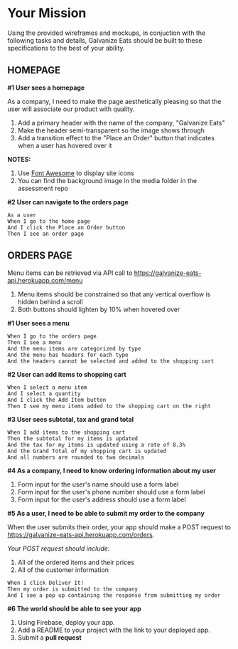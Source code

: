 # Your Mission

Using the provided wireframes and mockups, in conjuction with the following tasks
and details, Galvanize Eats should be built to these specifications to the best
of your ability.

## HOMEPAGE

__#1 User sees a homepage__

As a company, I need to make the page aesthetically pleasing so that the user will associate our product with quality.

1. Add a primary header with the name of the company, "Galvanize Eats"
2. Make the header semi-transparent so the image shows through
3. Add a transition effect to the "Place an Order" button that indicates when a user has hovered over it

__NOTES:__

1. Use [Font Awesome](http://fontawesome.io/icons/) to display site icons
2. You can find the background image in the media folder in the assessment repo

__#2 User can navigate to the orders page__

```
As a user
When I go to the home page
And I click the Place an Order button
Then I see an order page
```

## ORDERS PAGE

Menu items can be retrieved via API call to  https://galvanize-eats-api.herokuapp.com/menu

1. Menu items should be constrained so that any vertical overflow is hidden behind a scroll
2. Both buttons should lighten by 10% when hovered over

__#1 User sees a menu__

```
When I go to the orders page
Then I see a menu
And the menu items are categorized by type
And the menu has headers for each type
And the headers cannot be selected and added to the shopping cart
```

__#2 User can add items to shopping cart__

```
When I select a menu item
And I select a quantity
And I click the Add Item button
Then I see my menu items added to the shopping cart on the right
```

__#3 User sees subtotal, tax and grand total__

```
When I add items to the shopping cart
Then the subtotal for my items is updated
And the tax for my items is updated using a rate of 8.3%
And the Grand Total of my shopping cart is updated
And all numbers are rounded to two decimals
```

__#4 As a company, I need to know ordering information about my user__

1. Form input for the user's name should use a form label
2. Form input for the user's phone number should use a form label
3. Form input for the user's address should use a form label

__#5 As a user, I need to be able to submit my order to the company__

When the user submits their order, your app should make a POST request to
https://galvanize-eats-api.herokuapp.com/orders.

_Your POST request should include:_

1. All of the ordered items and their prices
2. All of the customer information

```
When I click Deliver It!
Then my order is submitted to the company
And I see a pop up containing the response from submitting my order
```

__#6 The world should be able to see your app__

1. Using Firebase, deploy your app.
2. Add a README to your project with the link to your deployed app.
3. Submit a __pull request__ 
